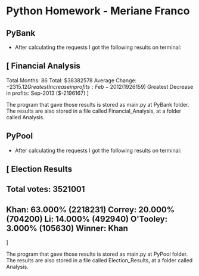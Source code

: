 # Python Homework - Meriane Franco


## PyBank

* After calculating the requests I got the following results on terminal:

[
Financial Analysis
------------------        
Total Months: 86
Total: $38382578
Average  Change: $-2315.12
Greatest Increase in profits: Feb-2012 ($1926159)
Greatest Decrease in profits: Sep-2013 ($-2196167)
]


The program that gave those results is stored as main.py at PyBank folder. The results are also stored in a file called Financial_Analysis, at a folder called Analysis.

## PyPool

* After calculating the requests I got the following results on terminal:

[
Election Results
-----------------------
Total votes: 3521001
-----------------------
Khan: 63.000% (2218231)
Correy: 20.000% (704200)
Li: 14.000% (492940)
O'Tooley: 3.000% (105630)
Winner: Khan
-----------------------
]

The program that gave those results is stored as main.py at PyPool folder. The results are also stored in a file called Election_Results, at a folder called Analysis.